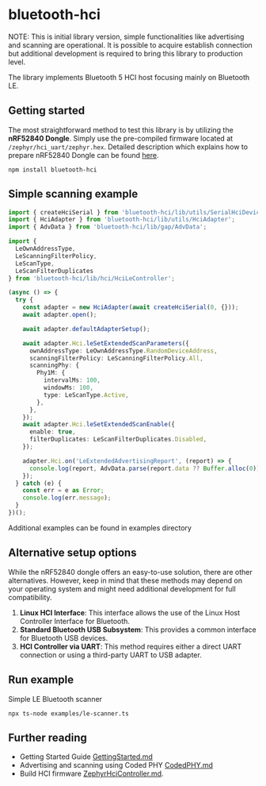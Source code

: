 # bluetooth-hci

NOTE: This is initial library version, simple functionalities like advertising and scanning are operational. It is possible to acquire establish connection but additional development is required to bring this library to production level.

The library implements Bluetooth 5 HCI host focusing mainly on Bluetooth LE.

## Getting started

The most straightforward method to test this library is by utilizing the **nRF52840 Dongle**. Simply use the pre-compiled firmware located at `/zephyr/hci_uart/zephyr.hex`. Detailed description which explains how to prepare nRF52840 Dongle can be found  [here](docs/GettingStarted.md).

```
npm install bluetooth-hci
```

## Simple scanning example

```ts
import { createHciSerial } from 'bluetooth-hci/lib/utils/SerialHciDevice';
import { HciAdapter } from 'bluetooth-hci/lib/utils/HciAdapter';
import { AdvData } from 'bluetooth-hci/lib/gap/AdvData';

import {
  LeOwnAddressType,
  LeScanningFilterPolicy,
  LeScanType,
  LeScanFilterDuplicates
} from 'bluetooth-hci/lib/hci/HciLeController';

(async () => {
  try {
    const adapter = new HciAdapter(await createHciSerial(0, {}));
    await adapter.open();

    await adapter.defaultAdapterSetup();

    await adapter.Hci.leSetExtendedScanParameters({
      ownAddressType: LeOwnAddressType.RandomDeviceAddress,
      scanningFilterPolicy: LeScanningFilterPolicy.All,
      scanningPhy: {
        Phy1M: {
          intervalMs: 100,
          windowMs: 100,
          type: LeScanType.Active,
        },
      },
    });
    await adapter.Hci.leSetExtendedScanEnable({
      enable: true,
      filterDuplicates: LeScanFilterDuplicates.Disabled,
    });

    adapter.Hci.on('LeExtendedAdvertisingReport', (report) => {
      console.log(report, AdvData.parse(report.data ?? Buffer.alloc(0)));
    });
  } catch (e) {
    const err = e as Error;
    console.log(err.message);
  }
})();
```

Additional examples can be found in examples directory

## Alternative setup options

While the nRF52840 dongle offers an easy-to-use solution, there are other alternatives. However, keep in mind that these methods may depend on your operating system and might need additional development for full compatibility.

1. **Linux HCI Interface**: This interface allows the use of the Linux Host Controller Interface for Bluetooth.
2. **Standard Bluetooth USB Subsystem**: This provides a common interface for Bluetooth USB devices.
3. **HCI Controller via UART**: This method requires either a direct UART connection or using a third-party UART to USB adapter.

## Run example

Simple LE Bluetooth scanner

```
npx ts-node examples/le-scanner.ts
```

## Further reading

- Getting Started Guide [GettingStarted.md](docs/GettingStarted.md)
- Advertising and scanning using Coded PHY [CodedPHY.md](docs/CodedPHY.md)
- Build HCI firmware [ZephyrHciController.md](docs/ZephyrHciController.md).

